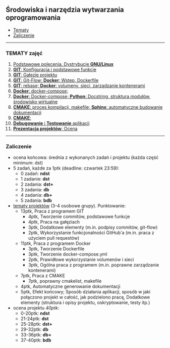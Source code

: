 ## Środowiska i narzędzia wytwarzania oprogramowania


- [Tematy](#Tematy)
- [Zaliczenie](#Zaliczenie)


---

### TEMATY zajęć

1. [Podstawowe polecenia. Dystrybucje **GNU/Linux**](Zajęcia_1/README.md)
2. [**GIT**: Konfiguracja i podstawowe funkcje](Zajęcia_2i3/README.md)
3. [**GIT**: Gałęzie projektu](Zajęcia_2i3/README.md)
4. [**GIT**: Git-Flow; **Docker**: Wstęp, Dockerfile](Zajęcia_4/README.md)
5. [**GIT**: rebase; **Docker**: volumeny, sieci, zarządzanie kontenerami](Zajęcia_5/README.md)
6. [**Docker**: docker-compose;](Zajęcia_6/README.md)
7. [**Docker**: Docker-compose; **Python**: Docstring, struktura modułów, środowisko wirtualne](Zajęcia_7/README.md)
8. [**CMAKE**: proces kompilacji, makefile; **Sphinx**: automatyczne budowanie dokumentacji](Zajęcia_8/README.md)
9. [**CMAKE**:](Zajęcia_9/README.md)
10. [**Debugowanie** i **Testowanie** aplikacji](Zajęcia_10/README.md)
11. [**Prezentacja projektów**: Ocena](Zajęcia_11/README.md)

---

### Zaliczenie

- ocena końcowa: średnia z wykonanych zadań i projektu (każda część minimum: dst)
- 5 zadań, każde za 1ptk (deadline: czwartek 23:59):
	- 0 zadań: **ndst**
	- 1 zadanie: **dst**
	- 2 zadania: **dst+**
	- 3 zadania: **db**
	- 4 zadania: **db+**
	- 5 zadania: **bdb**
- [tematy projektów](tematy_projektów.md) (3-4 osobowe grupy). Punktowanie:
	- 13ptk, Praca z programem GIT
		- 4ptk, Tworzenie commitów, podstawowe funkcje
		- 4ptk, Praca na gałęziach
		- 3ptk, Dodatkowe elementy (m.in. podpisy commitów, git-flow)
		- 2ptk, Wykorzystanie funkcjonalności GitHub'a (m.in. praca z użyciem pull requestów)
	- 11ptk, Praca z programem Docker
		- 3ptk, Tworzenie Dockerfile
		- 3ptk, Tworzenie docker-compose.yml
		- 2ptk, Prawidłowe wykorzystanie volumenów i sieci 
		- 3ptk, Ogólna praca z programem (m.in. poprawne zarządzanie kontenerami)
	- 7ptk, Praca z CMAKE
		- 7ptk, poprawny cmakelist, makefile
	- 4ptk, Automatyczne generowanie dokumentacji
	- 5ptk, Efekt końcowy; Sposób działania aplikacji, sposób w jaki połączono projekt w całość, jak podzielono pracę, Dodatkowe elementy (struktura i opisy projektu, oskryptowanie, testy itp.)
- ocena projektu *40ptk*:
	- 0-20ptk: **ndst**
	- 21-24ptk: **dst**
	- 25-28ptk: **dst+**
	- 29-32ptk: **db**
	- 33-36ptk: **db+**
	- 37-40ptk: **bdb**

